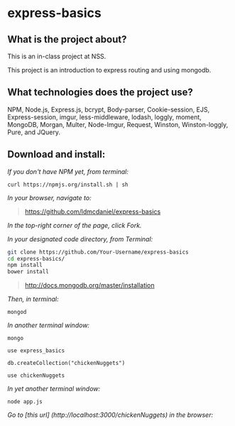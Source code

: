 # express-basics

## What is the project about?

This is an in-class project at NSS.

This project is an introduction to express routing and using mongodb.

## What technologies does the project use?

NPM, Node.js, Express.js, bcrypt, Body-parser, Cookie-session, EJS, Express-session, imgur, less-middleware, lodash, loggly, moment, MongoDB, Morgan, Multer, Node-Imgur, Request, Winston, Winston-loggly, Pure, and JQuery.

## Download and install:

*If you don't have NPM yet, from terminal:*

`curl https://npmjs.org/install.sh | sh`

*In your browser, navigate to:*
> https://github.com/ldmcdaniel/express-basics

*In the top-right corner of the page, click Fork.*

*In your designated code directory, from Terminal:*

```sh
git clone https://github.com/Your-Username/express-basics
cd express-basics/
npm install
bower install
```

> http://docs.mongodb.org/master/installation

_Then, in terminal:_

`mongod`

*In another terminal window:*

```
mongo

use express_basics

db.createCollection("chickenNuggets")

use chickenNuggets
```

*In yet another terminal window:*

`node app.js`

*Go to [this url] (http://localhost:3000/chickenNuggets) in the browser:*

>
